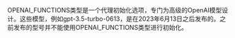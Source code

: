 OPENAI_FUNCTIONS类型是一个代理初始化选项，专门为高级的OpenAI模型设计。这些模型，例如gpt-3.5-turbo-0613，是在2023年6月13日之后发布的。之前发布的型号并不能使用OPENAI_FUNCTIONS类型进行初始化。  
